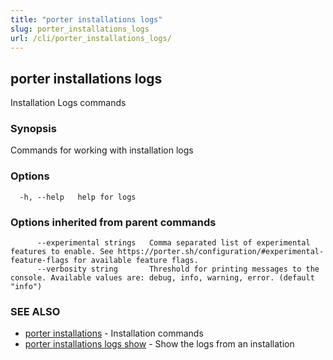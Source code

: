 ```yaml
---
title: "porter installations logs"
slug: porter_installations_logs
url: /cli/porter_installations_logs/
---
```

## porter installations logs

Installation Logs commands

### Synopsis

Commands for working with installation logs

### Options

```
  -h, --help   help for logs
```

### Options inherited from parent commands

```
      --experimental strings   Comma separated list of experimental features to enable. See https://porter.sh/configuration/#experimental-feature-flags for available feature flags.
      --verbosity string       Threshold for printing messages to the console. Available values are: debug, info, warning, error. (default "info")
```

### SEE ALSO

* [porter installations](/cli/porter_installations/)	 - Installation commands
* [porter installations logs show](/cli/porter_installations_logs_show/)	 - Show the logs from an installation

